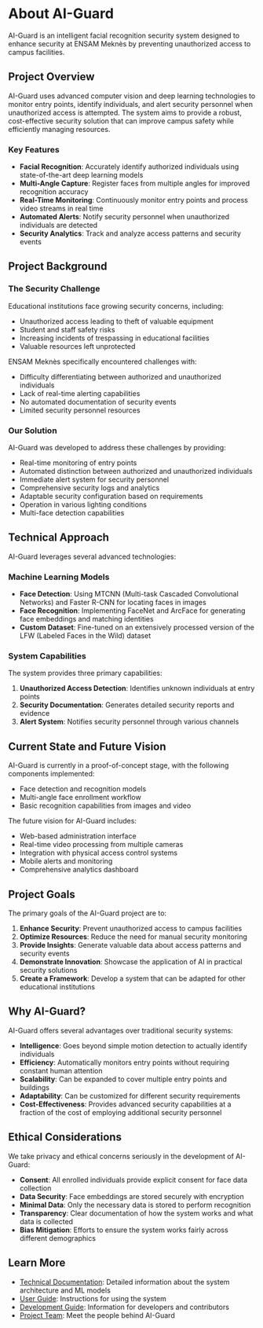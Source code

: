 # About AI-Guard

AI-Guard is an intelligent facial recognition security system designed to enhance security at ENSAM Meknès by preventing unauthorized access to campus facilities.

## Project Overview

AI-Guard uses advanced computer vision and deep learning technologies to monitor entry points, identify individuals, and alert security personnel when unauthorized access is attempted. The system aims to provide a robust, cost-effective security solution that can improve campus safety while efficiently managing resources.

### Key Features

- **Facial Recognition**: Accurately identify authorized individuals using state-of-the-art deep learning models
- **Multi-Angle Capture**: Register faces from multiple angles for improved recognition accuracy
- **Real-Time Monitoring**: Continuously monitor entry points and process video streams in real time
- **Automated Alerts**: Notify security personnel when unauthorized individuals are detected
- **Security Analytics**: Track and analyze access patterns and security events

## Project Background

### The Security Challenge

Educational institutions face growing security concerns, including:

- Unauthorized access leading to theft of valuable equipment
- Student and staff safety risks
- Increasing incidents of trespassing in educational facilities
- Valuable resources left unprotected

ENSAM Meknès specifically encountered challenges with:

- Difficulty differentiating between authorized and unauthorized individuals
- Lack of real-time alerting capabilities
- No automated documentation of security events
- Limited security personnel resources

### Our Solution

AI-Guard was developed to address these challenges by providing:

- Real-time monitoring of entry points
- Automated distinction between authorized and unauthorized individuals
- Immediate alert system for security personnel
- Comprehensive security logs and analytics
- Adaptable security configuration based on requirements
- Operation in various lighting conditions
- Multi-face detection capabilities

## Technical Approach

AI-Guard leverages several advanced technologies:

### Machine Learning Models

- **Face Detection**: Using MTCNN (Multi-task Cascaded Convolutional Networks) and Faster R-CNN for locating faces in images
- **Face Recognition**: Implementing FaceNet and ArcFace for generating face embeddings and matching identities
- **Custom Dataset**: Fine-tuned on an extensively processed version of the LFW (Labeled Faces in the Wild) dataset

### System Capabilities

The system provides three primary capabilities:

1. **Unauthorized Access Detection**: Identifies unknown individuals at entry points
2. **Security Documentation**: Generates detailed security reports and evidence
3. **Alert System**: Notifies security personnel through various channels

## Current State and Future Vision

AI-Guard is currently in a proof-of-concept stage, with the following components implemented:

- Face detection and recognition models
- Multi-angle face enrollment workflow
- Basic recognition capabilities from images and video

The future vision for AI-Guard includes:

- Web-based administration interface
- Real-time video processing from multiple cameras
- Integration with physical access control systems
- Mobile alerts and monitoring
- Comprehensive analytics dashboard

## Project Goals

The primary goals of the AI-Guard project are to:

1. **Enhance Security**: Prevent unauthorized access to campus facilities
2. **Optimize Resources**: Reduce the need for manual security monitoring
3. **Provide Insights**: Generate valuable data about access patterns and security events
4. **Demonstrate Innovation**: Showcase the application of AI in practical security solutions
5. **Create a Framework**: Develop a system that can be adapted for other educational institutions

## Why AI-Guard?

AI-Guard offers several advantages over traditional security systems:

- **Intelligence**: Goes beyond simple motion detection to actually identify individuals
- **Efficiency**: Automatically monitors entry points without requiring constant human attention
- **Scalability**: Can be expanded to cover multiple entry points and buildings
- **Adaptability**: Can be customized for different security requirements
- **Cost-Effectiveness**: Provides advanced security capabilities at a fraction of the cost of employing additional security personnel

## Ethical Considerations

We take privacy and ethical concerns seriously in the development of AI-Guard:

- **Consent**: All enrolled individuals provide explicit consent for face data collection
- **Data Security**: Face embeddings are stored securely with encryption
- **Minimal Data**: Only the necessary data is stored to perform recognition
- **Transparency**: Clear documentation of how the system works and what data is collected
- **Bias Mitigation**: Efforts to ensure the system works fairly across different demographics

## Learn More

- [Technical Documentation](../technical/index.md): Detailed information about the system architecture and ML models
- [User Guide](../user-guide/index.md): Instructions for using the system
- [Development Guide](../development/index.md): Information for developers and contributors
- [Project Team](team.md): Meet the people behind AI-Guard